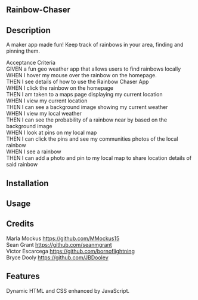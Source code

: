 ## Rainbow-Chaser

## Description
A maker app made fun! Keep track of rainbows in your area, finding and pinning them. 



Acceptance Criteria              
GIVEN a fun geo weather app that allows users to find rainbows locally                   
WHEN I hover my mouse over the rainbow on the homepage.                   
THEN I see details of how to use the Rainbow Chaser App                   
WHEN I click the rainbow on the homepage               
THEN I am taken to a maps page displaying my current location              
WHEN I view my current location                 
THEN I can see a background image showing my current weather              
WHEN I view my local weather                        
THEN I can see the probability of a rainbow near by based on the background image                    
WHEN I look at pins on my local map              
THEN I can click the pins and see my communities photos of the local rainbow             
WHEN I see a rainbow             
THEN I can add a photo and pin to my local map to share location details of said rainbow               


## Installation


## Usage



## Credits

Marla Mockus  https://github.com/MMockus15        
Sean Grant https://github.com/seanmgrant          
Victor Escarcega  https://github.com/bornoflightning       
Bryce Dooly  https://github.com/JBDooley       



## Features
Dynamic HTML and CSS enhanced by JavaScript.






